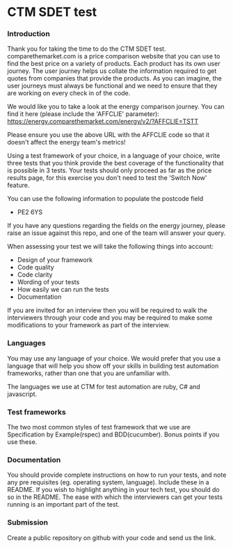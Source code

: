 # CTM SDET test

### Introduction
Thank you for taking the time to do the CTM SDET test.
comparethemarket.com is a price comparison website that you can use to find the best price on a variety of products. Each product has its own user journey. The user journey helps us collate the information required to get quotes from companies that provide the products. As you can imagine, the user journeys must always be functional and we need to ensure that they are working on every check in of the code.

We would like you to take a look at the energy comparison journey. You can find it here (please include the 'AFFCLIE' parameter): https://energy.comparethemarket.com/energy/v2/?AFFCLIE=TSTT

Please ensure you use the above URL with the AFFCLIE code so that it doesn't affect the energy team's metrics!

Using a test framework of your choice, in a language of your choice, write three tests that you think provide the best coverage of the functionality that is possible in 3 tests. Your tests should only proceed as far as the price results page, for this exercise you don't need to test the 'Switch Now' feature.

You can use the following information to populate the postcode field
  - PE2 6YS

If you have any questions regarding the fields on the energy journey, please raise an issue against this repo, and one of the team will answer your query.

When assessing your test we will take the following things into account:

  - Design of your framework
  - Code quality
  - Code clarity
  - Wording of your tests
  - How easily we can run the tests
  - Documentation 

If you are invited for an interview then you will be required to walk the interviewers through your code and you may be required to make some modifications to your framework as part of the interview.

### Languages
You may use any language of your choice. We would prefer that you use a language that will help you show off your skills in building test automation frameworks, rather than one that you are unfamiliar with.

The languages we use at CTM for test automation are ruby, C# and javascript.

### Test frameworks
The two most common styles of test framework that we use are Specification by Example(rspec) and BDD(cucumber). Bonus points if you use these.

### Documentation
You should provide complete instructions on how to run your tests, and note any pre requisites (eg. operating system, language). Include these in a README. If you wish to highlight anything in your tech test, you should do so in the README.
The ease with which the interviewers can get your tests running is an important part of the test.

### Submission
Create a public repository on github with your code and send us the link. 

